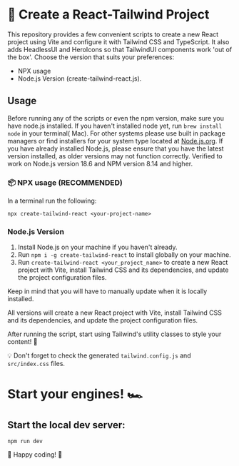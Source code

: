 # 🚀 Create a React-Tailwind Project

This repository provides a few convenient scripts to create a new React project using Vite and configure it with Tailwind CSS and TypeScript. It also adds HeadlessUI and HeroIcons so that TailwindUI components work 'out of the box'. Choose the version that suits your
preferences:

- NPX usage
- Node.js Version (create-tailwind-react.js).

## Usage

Before running any of the scripts or even the npm version, make sure you have node.js installed. If you haven't installed node yet, run `brew install node` in your terminal( Mac). For other systems please use built in package managers or find installers for your system type located at [Node.js.org](https://nodejs.org/). If you have already installed Node.js, please ensure that you have the latest version installed, as older versions may not function correctly. Verified to work on Node.js version 18.6 and NPM version 8.14 and higher.

### 📦 NPX usage (RECOMMENDED)

In a terminal run the following:

```
npx create-tailwind-react <your-project-name>
```

### Node.js Version

1. Install Node.js on your machine if you haven't already.
2. Run `npm i -g create-tailwind-react` to install globally on your machine.
3. Run `create-tailwind-react <your_project_name>` to create a new React project with Vite, install Tailwind CSS and its dependencies, and update the project configuration files.

Keep in mind that you will have to manually update when it is locally installed.

All versions will create a new React project with Vite, install Tailwind CSS and its dependencies, and update the project configuration files.

After running the script, start using Tailwind's utility classes to style your content! 🎨

💡 Don't forget to check the generated `tailwind.config.js` and `src/index.css` files.

# Start your engines! 🏎️

## Start the local dev server:

```
npm run dev
```

🎉 Happy coding! 🥳
